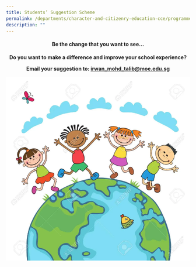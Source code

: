 ```yaml
---
title: Students’ Suggestion Scheme
permalink: /departments/character-and-citizenry-education-cce/programmes/students-suggestion-scheme/
description: ""
---
```

<h4 style="text-align: center;"><strong>Be the change that you want to see&hellip;</strong></h4>
<p style="text-align: center;"><strong>Do you want to make a difference and improve your school experience?</strong></p>
<p style="text-align: center;"><strong>Email your suggestion to:&nbsp;<a href="mailto:irwan_mohd_talib@moe.edu.sg">irwan_mohd_talib@moe.edu.sg</a></strong></p>
<img src="/images/sss.png">
